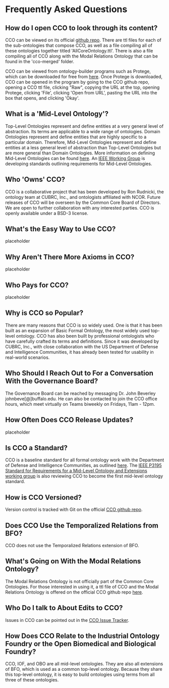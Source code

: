 <!doctype html>
<html lang="en" class="no-js">
<head>
  <meta charset="UTF-8">
  <meta name="viewport" content="width=device-width, initial-scale=1.0">
<title>Frequently Asked Questions</title>
</head></p>
<body>
<h1>Frequently Asked Questions</h1>
  <h2>How do I open CCO to look through its content?</h2>
    <p>CCO can be viewed on its official <a href="https://github.com/CommonCoreOntology/CommonCoreOntologies" target="_blank">github repo</a>. There are ttl files for each of the sub-ontologies that compose CCO, as well as a file compiling all of these ontologies together titled 'AllCoreOntology.ttl'. There is also a file compiling all of CCO along with the Modal Relations Ontology that can be found in the 'cco-merged' folder.</p> 
    <p>CCO can be viewed from ontology-builder programs such as Protege, which can be downloaded for free from <a href="https://protege.stanford.edu/" target="_blank">here</a>. Once Protege is downloaded, CCO can be opened in the program by going to the CCO github repo, opening a CCO ttl file, clicking "Raw", copying the URL at the top, opening Protege, clicking 'File', clicking 'Open from URL', pasting the URL into the box that opens, and clicking 'Okay'.</p>
  <h2>What is a 'Mid-Level Ontology'?</h2>
    <p>Top-Level Ontologies represent and define entities at a very general level of abstraction. Its terms are applicable to a wide range of ontologies. Domain Ontologies represent and define entities that are highly specific to a particular domain. Therefore, Mid-Level Ontologies represent and define entities at a less general level of abstraction than Top-Level Ontologies but are more general than Domain Ontologies. More information on defining Mid-Level Ontologies can be found <a href="https://arxiv.org/pdf/2404.17757" target="_blank">here</a>. An <a href="https://standards.ieee.org/ieee/3195/11025/" target="_blank">IEEE Working Group</a> is developing standards outlining requirements for Mid-Level Ontologies.</p>
  <h2>Who 'Owns' CCO?</h2>
    <p>CCO is a collaborative project that has been developed by Ron Rudnicki, the ontology team at CUBRC, Inc., and ontologists affiliated with NCOR. Future releases of CCO will be overseen by the Common Core Board of Directors. We are open to further collaboration with any interested parties. CCO is openly available under a BSD-3 license.</p>
  <h2>What's the Easy Way to Use CCO?</h2>
    <p>placeholder</p>
  <h2>Why Aren't There More Axioms in CCO?</h2>
    <p>placeholder</p>
  <h2>Who Pays for CCO?</h2>
    <p>placeholder</p>
  <h2>Why is CCO so Popular?</h2>
    <p>There are many reasons that CCO is so widely used. One is that it has been built as an expansion of Basic Formal Ontology, the most widely used top-level ontology. CCO has also been built by professional ontologists who have carefully crafted its terms and definitions. Since it was developed by CUBRC, Inc., with close collaboration with the US Department of Defense and Intelligence Communities, it has already been tested for usability in real-world scenarios. </p>
  <h2>Who Should I Reach Out to For a Conversation With the Governance Board?</h2>
    <p>The Governance Board can be reached by messaging Dr. John Beverley johnbeve[@]buffalo.edu. He can also be contacted to join the CCO office hours, which meet virtually on Teams biweekly on Fridays, 11am - 12pm.</p>
  <h2>How Often Does CCO Release Updates?</h2>
    <p>placeholder</p>
  <h2>Is CCO a Standard?</h2>
    <p>CCO is a baseline standard for all formal ontology work with the Department of Defense and Intelligence Communities, as outlined <a href="https://dailynous.com/wp-content/uploads/2024/03/memo-dod-applied-ontology.pdf" target="_blank">here</a>. The <a href="https://sagroups.ieee.org/oswg/" target="_blank">IEEE P3195 Standard for Requirements for a Mid-Level Ontology and Extensions working group</a> is also reviewing CCO to become the first mid-level ontology standard.</p>
  <h2>How is CCO Versioned?</h2>
    <p>Version control is tracked with Git on the official <a href="https://github.com/CommonCoreOntology/CommonCoreOntologies/tree/develop" target="_blank">CCO github repo</a>.</p>
  <h2>Does CCO Use the Temporalized Relations from BFO?</h2>
    <p>CCO does not use the Temporalized Relations extension of BFO.</p>
  <h2>What's Going on With the Modal Relations Ontology?</h2>
    <p>The Modal Relations Ontology is not officially part of the Common Core Ontologies. For those interested in using it, a ttl file of CCO and the Modal Relations Ontology is offered on the official CCO github repo <a href="https://github.com/CommonCoreOntology/CommonCoreOntologies/blob/develop/cco-merged/MergedAllCoreOntology-v1.5-2024-02-14.ttl" target="_blank">here</a>.</p>
  <h2>Who Do I talk to About Edits to CCO?</h2>
    <p>Issues in CCO can be pointed out in the <a href="https://github.com/CommonCoreOntology/CommonCoreOntologies/issues" target="_blank">CCO Issue Tracker</a>.</p>
  <h2>How Does CCO Relate to the Industrial Ontology Foundry or the Open Biomedical and Biological Foundry?</h2>
    <p>CCO, IOF, and OBO are all mid-level ontologies. They are also all extensions of BFO, which is used as a common top-level ontology. Because they share this top-level ontology, it is easy to build ontologies using terms from all three of these ontologies.</p>
</body>
</html>

